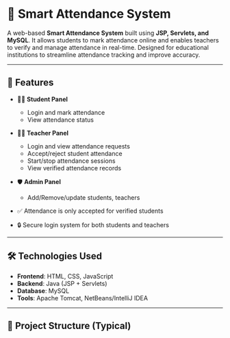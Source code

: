 

# 🧠 Smart Attendance System

A web-based **Smart Attendance System** built using **JSP, Servlets, and MySQL**. It allows students to mark attendance online and enables teachers to verify and manage attendance in real-time. Designed for educational institutions to streamline attendance tracking and improve accuracy.

---

## 🔑 Features

- 👨‍🎓 **Student Panel**
  - Login and mark attendance
  - View attendance status

- 👩‍🏫 **Teacher Panel**
  - Login and view attendance requests
  - Accept/reject student attendance
  - Start/stop attendance sessions
  - View verified attendance records

- 🛡️ **Admin Panel** 
  - Add/Remove/update  students, teachers

- ✅ Attendance is only accepted for verified students
- 🔒 Secure login system for both students and teachers

---

## 🛠️ Technologies Used

- **Frontend**: HTML, CSS, JavaScript
- **Backend**: Java (JSP + Servlets)
- **Database**: MySQL
- **Tools**: Apache Tomcat, NetBeans/IntelliJ IDEA

---

## 📁 Project Structure (Typical)

